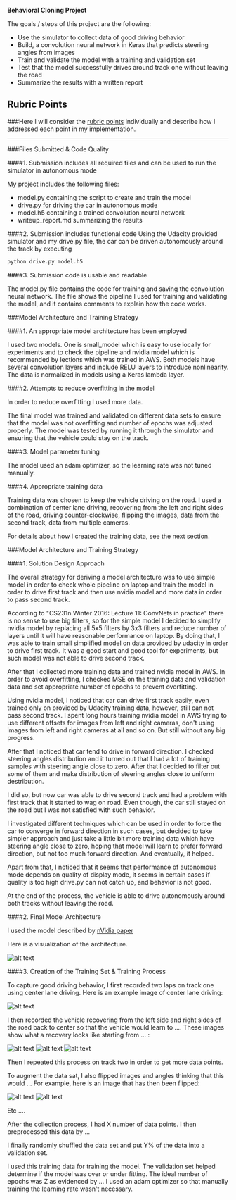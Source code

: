 **Behavioral Cloning Project**

The goals / steps of this project are the following:
* Use the simulator to collect data of good driving behavior
* Build, a convolution neural network in Keras that predicts steering angles from images
* Train and validate the model with a training and validation set
* Test that the model successfully drives around track one without leaving the road
* Summarize the results with a written report


[//]: # (Image References)

[image1]: ./examples/model.png "Model Visualization"
[image2]: ./examples/model_small.png "Small model visualization"
[image3]: ./examples/placeholder_small.png "Recovery Image"
[image4]: ./examples/placeholder_small.png "Recovery Image"
[image5]: ./examples/placeholder_small.png "Recovery Image"
[image6]: ./examples/placeholder_small.png "Normal Image"
[image7]: ./examples/placeholder_small.png "Flipped Image"

## Rubric Points
###Here I will consider the [rubric points](https://review.udacity.com/#!/rubrics/432/view) individually and describe how I addressed each point in my implementation.  

---
###Files Submitted & Code Quality

####1. Submission includes all required files and can be used to run the simulator in autonomous mode

My project includes the following files:
* model.py containing the script to create and train the model
* drive.py for driving the car in autonomous mode
* model.h5 containing a trained convolution neural network 
* writeup_report.md summarizing the results

####2. Submission includes functional code
Using the Udacity provided simulator and my drive.py file, the car can be driven autonomously around the track by executing 
```sh
python drive.py model.h5
```

####3. Submission code is usable and readable

The model.py file contains the code for training and saving the convolution neural network. The file shows the pipeline I used for training and validating the model, and it contains comments to explain how the code works.

###Model Architecture and Training Strategy

####1. An appropriate model architecture has been employed

I used two models. One is small_model which is easy to use locally for experiments and to check the pipeline and nvidia model which is recommended by lections which was trained in AWS. Both models have several convolution layers and include RELU layers to introduce nonlinearity.
The data is normalized in models using a Keras lambda layer.

####2. Attempts to reduce overfitting in the model

In order to reduce overfitting I used more data.

The final model was trained and validated on different data sets to ensure that the model was not overfitting and number of epochs was adjusted properly. The model was tested by running it through the simulator and ensuring that the vehicle could stay on the track.

####3. Model parameter tuning

The model used an adam optimizer, so the learning rate was not tuned manually.

####4. Appropriate training data

Training data was chosen to keep the vehicle driving on the road. I used a combination of center lane driving, recovering from the left and right sides of the road, driving counter-clockwise, flipping the images, data from the second track, data from multiple cameras.

For details about how I created the training data, see the next section. 

###Model Architecture and Training Strategy

####1. Solution Design Approach

The overall strategy for deriving a model architecture was to use simple model in order to check whole pipeline on laptop and train the model in order to drive first track and then use nvidia model and more data in order to pass second track. 

According to "CS231n Winter 2016: Lecture 11: ConvNets in practice" there is no sense to use big filters, so for the simple model I decided to simplify nvidia model by replacing all 5x5 filters by 3x3 filters and reduce number of layers until it will have reasonable performance on laptop. By doing that, I was able to train small simplified model on data provided by udacity in order to drive first track. It was a good start and good tool for experiments, but such model was not able to drive second track.

After that I collected more training data and trained nvidia model in AWS. In order to avoid overfitting, I checked  MSE on the training data and validation data and set appropriate number of epochs to prevent overfitting.

Using nvidia model, I noticed that car can drive first track easily, even trained only on provided by Udacity training data, however, still can not pass second track. I spent long hours training nvidia model in AWS trying to use different offsets for images from left and right cameras, don't using images from left and right cameras at all and so on. But still without any big progress.

After that I noticed that car tend to drive in forward direction. I checked steering angles distribution and it turned out that I had a lot of training samples with steering angle close to zero. After that I decided to filter out some of them and make distribution of steering angles close to uniform destribution.

I did so, but now car was able to drive second track and had a problem with first track that it started to wag on road. Even though, the car still stayed on the road but I was not satisfied with such behavior.

I investigated different techniques which can be used in order to force the car to converge in forward direction in such cases, but decided to take simpler approach and just take a little bit more training data which have steering angle close to zero, hoping that model will learn to prefer forward direction, but not too much forward direction. And eventually, it helped.

Apart from that, I noticed that it seems that performance of autonomous mode depends on quality of display mode, it seems in certain cases if quality is too high drive.py can not catch up, and behavior is not good.

At the end of the process, the vehicle is able to drive autonomously around both tracks without leaving the road.

####2. Final Model Architecture

I used the model described by [nVidia paper](http://images.nvidia.com/content/tegra/automotive/images/2016/solutions/pdf/end-to-end-dl-using-px.pdf)

Here is a visualization of the architecture.

![alt text][image1]

####3. Creation of the Training Set & Training Process

To capture good driving behavior, I first recorded two laps on track one using center lane driving. Here is an example image of center lane driving:

![alt text][image2]

I then recorded the vehicle recovering from the left side and right sides of the road back to center so that the vehicle would learn to .... These images show what a recovery looks like starting from ... :

![alt text][image3]
![alt text][image4]
![alt text][image5]

Then I repeated this process on track two in order to get more data points.

To augment the data sat, I also flipped images and angles thinking that this would ... For example, here is an image that has then been flipped:

![alt text][image6]
![alt text][image7]

Etc ....

After the collection process, I had X number of data points. I then preprocessed this data by ...


I finally randomly shuffled the data set and put Y% of the data into a validation set. 

I used this training data for training the model. The validation set helped determine if the model was over or under fitting. The ideal number of epochs was Z as evidenced by ... I used an adam optimizer so that manually training the learning rate wasn't necessary.
